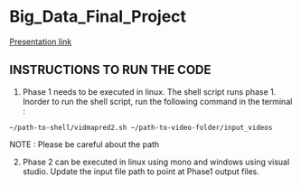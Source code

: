 # Big_Data_Final_Project

[Presentation link](http://prezi.com/xusx-vdbosup/?utm_campaign=share&utm_medium=copy)

## INSTRUCTIONS TO RUN THE CODE

1. Phase 1 needs to be executed in linux. The shell script runs phase 1. Inorder to run the shell script, run the following command in the terminal :

```
~/path-to-shell/vidmapred2.sh ~/path-to-video-folder/input_videos
```
NOTE : Please be careful about the path

2. Phase 2 can be executed in linux using mono and windows using visual studio. Update the input file path to point at Phase1 output files.




